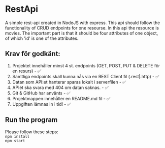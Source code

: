 # RestApi

A simple rest-api created in NodeJS with express. This api should follow the functionality of CRUD endpoints for one resourse. In this api the resource is movies. The important part is that it should be four attributes of one object, of which 'id' is one of the attributes.

## Krav för godkänt:

1. Projektet innehåller minst 4 st. endpoints (GET, POST, PUT & DELETE för en resurs) - ✅
2. Samtliga endpoints skall kunna nås via en REST Client fil (.rest|.http) - ✅
3. Datan som API:et hanterar sparas lokalt i serverfilen - ✅
4. APIét ska svara med 404 om datan saknas. - ✅
5. Git & GitHub har använts - ✅
6. Projektmappen innehåller en README.md fil - ✅
7. Uppgiften lämnas in i tid! - ✅

## Run the program

Please follow these steps: <br>
`npm install` <br>
`npm start`
